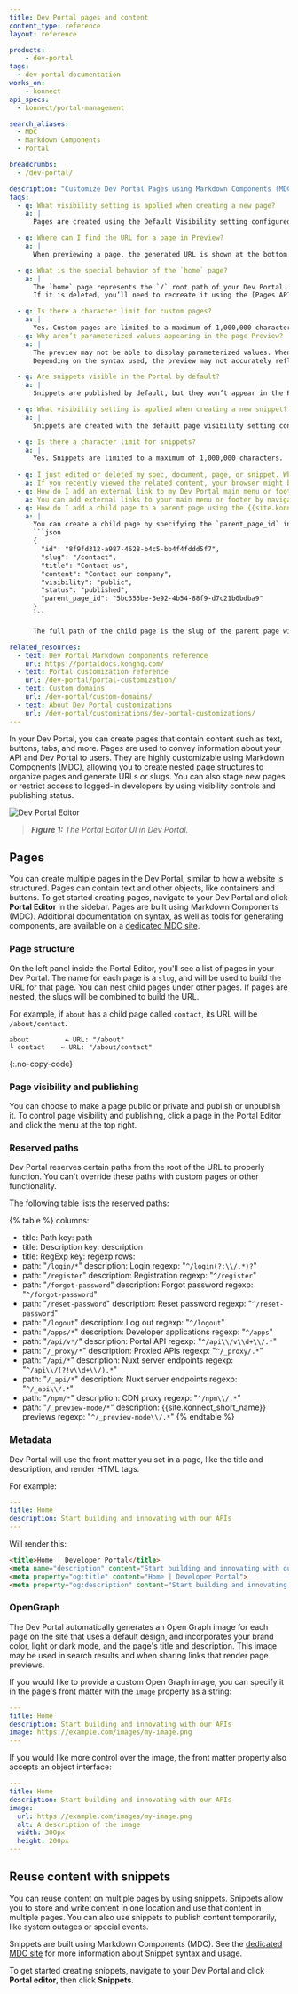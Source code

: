 ```yaml
---
title: Dev Portal pages and content
content_type: reference
layout: reference

products:
    - dev-portal
tags:
  - dev-portal-documentation
works_on:
    - konnect
api_specs:
  - konnect/portal-management

search_aliases:
  - MDC
  - Markdown Components
  - Portal

breadcrumbs:
  - /dev-portal/

description: "Customize Dev Portal Pages using Markdown Components (MDC)."
faqs:
  - q: What visibility setting is applied when creating a new page?
    a: |
      Pages are created using the Default Visibility setting configured in your [Portal Settings](/dev-portal/portal-settings/).

  - q: Where can I find the URL for a page in Preview?
    a: |
      When previewing a page, the generated URL is shown at the bottom of the preview window.

  - q: What is the special behavior of the `home` page?
    a: |
      The `home` page represents the `/` root path of your Dev Portal.
      If it is deleted, you’ll need to recreate it using the [Pages API](/api/konnect/portal-management/#/operations/create-portal-page).

  - q: Is there a character limit for custom pages?
    a: |
      Yes. Custom pages are limited to a maximum of 1,000,000 characters.
  - q: Why aren’t parameterized values appearing in the page Preview?
    a: |
      The preview may not be able to display parameterized values. When the page is rendered in the Portal, parameters will be resolved.
      Depending on the syntax used, the preview may not accurately reflect those values in Page or Snippet views.

  - q: Are snippets visible in the Portal by default?
    a: |
      Snippets are published by default, but they won’t appear in the Portal unless they are reused in a page.

  - q: What visibility setting is applied when creating a new snippet?
    a: |
      Snippets are created with the default page visibility setting configured in your [Portal settings](/dev-portal/portal-settings/).

  - q: Is there a character limit for snippets?
    a: |
      Yes. Snippets are limited to a maximum of 1,000,000 characters.
  
  - q: I just edited or deleted my spec, document, page, or snippet. Why don't I immediately see these changes live in the Dev Portal?
    a: If you recently viewed the related content, your browser might be serving a cached version of the page. To fix this, you can clear your browser cache and refresh the page. 
  - q: How do I add an external link to my Dev Portal main menu or footer?
    a: You can add external links to your main menu or footer by navigating to your Dev Portal in {{site.konnect_short_name}} and clicking **Customization** in the sidebar. From the **Menu** tab, you can select the menu you want to customize and add the external link by clicking **Add menu item** and configuring the link to **Open in a new tab**. You can also send a PATCH request to the [`/portals/{portalId}/customization` endpoint](/api/konnect/portal-management/v3/#/operations/update-portal-customization) to add an external link using the {{site.konnect_short_name}} API by setting the `external` property to `true`.
  - q: How do I add a child page to a parent page using the {{site.konnect_short_name}} Portal Management API?
    a: |
      You can create a child page by specifying the `parent_page_id` in the request body of the []`/portals/{portalId}/pages` endpoint](/api/konnect/portal-management/v3/#/operations/create-portal-page):
      ```json
      {
        "id": "8f9fd312-a987-4628-b4c5-bb4f4fddd5f7",
        "slug": "/contact",
        "title": "Contact us",
        "content": "Contact our company",
        "visibility": "public",
        "status": "published",
        "parent_page_id": "5bc355be-3e92-4b54-88f9-d7c21b0bdba9"
      }
      ```

      The full path of the child page is the slug of the parent page with the slug of the child page. For example, if the parent slug is `/about` and the child slug is `/contact`, the full path to the child page is `/about/contact`.

related_resources:
  - text: Dev Portal Markdown components reference
    url: https://portaldocs.konghq.com/
  - text: Portal customization reference
    url: /dev-portal/portal-customization/
  - text: Custom domains
    url: /dev-portal/custom-domains/
  - text: About Dev Portal customizations
    url: /dev-portal/customizations/dev-portal-customizations/
---
```


In your Dev Portal, you can create pages that contain content such as text, buttons, tabs, and more. Pages are used to convey information about your API and Dev Portal to users. They are highly customizable using Markdown Components (MDC), allowing you to create nested page structures to organize pages and generate URLs or slugs. You can also stage new pages or restrict access to logged-in developers by using visibility controls and publishing status.

![Dev Portal Editor](/assets/images/dev-portal/dev-portal-editor.png)
> _**Figure 1:** The Portal Editor UI in Dev Portal._

## Pages

You can create multiple pages in the Dev Portal, similar to how a website is structured. Pages can contain text and other objects, like containers and buttons. To get started creating pages, navigate to your Dev Portal and click **Portal Editor** in the sidebar. Pages are built using Markdown Components (MDC). Additional documentation on syntax, as well as tools for generating components, are available on a [dedicated MDC site](https://portaldocs.konghq.com/).

### Page structure

On the left panel inside the Portal Editor, you'll see a list of pages in your Dev Portal. The name for each page is a `slug`, and will be used to build the URL for that page. You can nest child pages under other pages. If pages are nested, the slugs will be combined to build the URL.

For example, if `about` has a child page called `contact`, its URL will be `/about/contact`.

```
about         ← URL: "/about"
└ contact    ← URL: "/about/contact"
```
{:.no-copy-code}

### Page visibility and publishing

You can choose to make a page public or private and publish or unpublish it. To control page visibility and publishing, click a page in the Portal Editor and click the menu at the top right.

### Reserved paths

Dev Portal reserves certain paths from the root of the URL to properly function.
You can't override these paths with custom pages or other functionality.

The following table lists the reserved paths:

<!-- vale off -->
{% table %}
columns:
  - title: Path
    key: path
  - title: Description
    key: description
  - title: RegExp
    key: regexp
rows:
  - path: "`/login/*`"
    description: Login
    regexp: "`^/login(?:\\/.*)?`"
  - path: "`/register`"
    description: Registration
    regexp: "`^/register`"
  - path: "`/forgot-password`"
    description: Forgot password
    regexp: "`^/forgot-password`"
  - path: "`/reset-password`"
    description: Reset password
    regexp: "`^/reset-password`"
  - path: "`/logout`"
    description: Log out
    regexp: "`^/logout`"
  - path: "`/apps/*`"
    description: Developer applications
    regexp: "`^/apps`"
  - path: "`/api/v*/`"
    description: Portal API
    regexp: "`^/api\\/v\\d+\\/.*`"
  - path: "`/_proxy/*`"
    description: Proxied APIs
    regexp: "`^/_proxy/.*`"
  - path: "`/api/*`"
    description: Nuxt server endpoints
    regexp: "`^/api\\/(?!v\\d+\\/).*`"
  - path: "`/_api/*`"
    description: Nuxt server endpoints
    regexp: "`^/_api\\/.*`"
  - path: "`/npm/*`"
    description: CDN proxy
    regexp: "`^/npm\\/.*`"
  - path: "`/_preview-mode/*`"
    description: {{site.konnect_short_name}} previews
    regexp: "`^/_preview-mode\\/.*`"
{% endtable %}

<!--vale on -->


### Metadata

Dev Portal will use the front matter you set in a page, like the title and description, and render HTML tags.

For example:

```yaml
---
title: Home
description: Start building and innovating with our APIs
---
```

Will render this:

```html
<title>Home | Developer Portal</title>
<meta name="description" content="Start building and innovating with our APIs">
<meta property="og:title" content="Home | Developer Portal">
<meta property="og:description" content="Start building and innovating with our APIs">
```

### OpenGraph

The Dev Portal automatically generates an Open Graph image for each page on the site that uses a default design, and incorporates your brand color, light or dark mode, and the page's title and description. This image may be used in search results and when sharing links that render page previews.

If you would like to provide a custom Open Graph image, you can specify it in the page's front matter with the `image` property as a string:

```yaml
---
title: Home
description: Start building and innovating with our APIs
image: https://example.com/images/my-image.png
---
```

If you would like more control over the image, the front matter property also accepts an object interface:

```yaml
---
title: Home
description: Start building and innovating with our APIs
image:
  url: https://example.com/images/my-image.png
  alt: A description of the image
  width: 300px
  height: 200px
---
```

## Reuse content with snippets

You can reuse content on multiple pages by using snippets. Snippets allow you to store and write content in one location and use that content in multiple pages. You can also use snippets to publish content temporarily, like system outages or special events.

Snippets are built using Markdown Components (MDC). See the [dedicated MDC site](https://portaldocs.konghq.com/components/snippet) for more information about Snippet syntax and usage.

To get started creating snippets, navigate to your Dev Portal and click **Portal editor**, then click **Snippets**.

